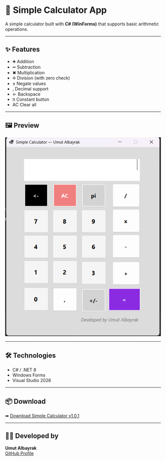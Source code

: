 # 🧮 Simple Calculator App

A simple calculator built with **C# (WinForms)** that supports basic arithmetic operations.

---

## ✨ Features
- ➕ Addition  
- ➖ Subtraction  
- ✖ Multiplication  
- ➗ Division (with zero check)  
- ± Negate values  
- , Decimal support  
- ← Backspace  
- π Constant button  
- AC Clear all  

---

## 🖼️ Preview
![App Screenshot](docs/calculator.png)

---

## 🛠️ Technologies
- C# / .NET 8
- Windows Forms
- Visual Studio 2026

---

## 📦 Download
➡ [Download Simple Calculator v1.0.1](https://github.com/Umutalb/SimpleCalculatorApp/releases/tag/v1.0.1)


---

## 👨‍💻 Developed by
**Umut Albayrak**  
[GitHub Profile](https://github.com/Umutalb)
